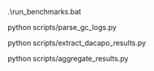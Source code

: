 .\run_benchmarks.bat

python scripts/parse_gc_logs.py

python scripts/extract_dacapo_results.py

python scripts/aggregate_results.py